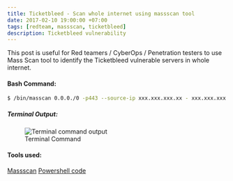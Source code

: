 ```yaml
---
title: Ticketbleed - Scan whole internet using massscan tool
date: 2017-02-10 19:00:00 +07:00
tags: [redteam, massscan, ticketbleed]
description: Ticketbleed vulnerability
---
```


This post is useful for Red teamers / CyberOps / Penetration testers to use Mass Scan tool to identify the Ticketbleed vulnerable servers in whole internet.

#### Bash Command:
```bash
$ /bin/masscan 0.0.0./0 -p443 --source-ip xxx.xxx.xxx.xx - xxx.xxx.xxx.xx --rate 250000 -oB ticketbleed --ticketbleed
```

##### Terminal Output:

<figure>
<img src="https://raw.githubusercontent.com/zer0trustsec/zer0trustsec.github.io/master/_posts/scan-whole-internet-ticketbleed/terminal.png" alt="Terminal command output">
<figcaption> Terminal Command </figcaption>
</figure>

#### Tools used:
[Massscan](https://github.com/robertdavidgraham/masscan)
[Powershell code](https://gist.github.com/rayterrill/188409e5e4cec6895d1939e155fbf3ed)
